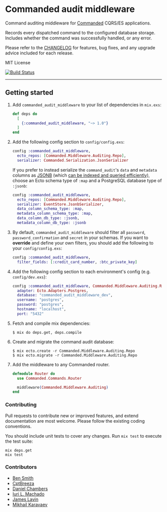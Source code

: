 # Commanded audit middleware

Command auditing middleware for [Commanded](https://github.com/commanded/commanded) CQRS/ES applications.

Records every dispatched command to the configured database storage. Includes whether the command was successfully handled, or any error.

Please refer to the [CHANGELOG](CHANGELOG.md) for features, bug fixes, and any upgrade advice included for each release.

MIT License

[![Build Status](https://travis-ci.com/commanded/commanded-audit-middleware.svg?branch=master)](https://travis-ci.com/commanded/commanded-audit-middleware)

---

## Getting started

1. Add `commanded_audit_middleware` to your list of dependencies in `mix.exs`:

   ```elixir
   def deps do
     [
       {:commanded_audit_middleware, "~> 1.0"}
     ]
   end
   ```

2. Add the following config section to `config/config.exs`:

   ```elixir
   config :commanded_audit_middleware,
     ecto_repos: [Commanded.Middleware.Auditing.Repo],
     serializer: Commanded.Serialization.JsonSerializer
   ```

   If you prefer to instead serialize the `command_audit`'s `data` and `metadata` columns as [JSONB](https://www.postgresql.org/docs/current/datatype-json.html) (which [can be indexed and queried efficiently](https://www.postgresql.org/docs/current/functions-json.html)), choose an Ecto schema type of `:map` and a PostgreSQL database type of `:jsonb`:

   ```elixir
   config :commanded_audit_middleware,
     ecto_repos: [Commanded.Middleware.Auditing.Repo],
     serializer: EventStore.JsonbSerializer,
     data_column_schema_type: :map,
     metadata_column_schema_type: :map,
     data_column_db_type: :jsonb,
     metadata_column_db_type: :jsonb
   ```

3. By default, `commanded_audit_middleware` should filter all `password`, `password_confirmation` and `secret` in your schemas. If you want to **override** and define your own filters, you should add the following to your `config/config.exs`:

   ```elixir
   config :commanded_audit_middleware,
     filter_fields: [:credit_card_number, :btc_private_key]
   ```

4. Add the following config section to each environment's config (e.g. `config/dev.exs`):

   ```elixir
   config :commanded_audit_middleware, Commanded.Middleware.Auditing.Repo,
     adapter: Ecto.Adapters.Postgres,
     database: "commanded_audit_middleware_dev",
     username: "postgres",
     password: "postgres",
     hostname: "localhost",
     port: "5432"
   ```

5. Fetch and compile mix dependencies:

   ```console
   $ mix do deps.get, deps.compile
   ```

6. Create and migrate the command audit database:

   ```console
   $ mix ecto.create -r Commanded.Middleware.Auditing.Repo
   $ mix ecto.migrate -r Commanded.Middleware.Auditing.Repo
   ```

7. Add the middleware to any Commanded router.

   ```elixir
   defmodule Router do
     use Commanded.Commands.Router

     middleware(Commanded.Middleware.Auditing)
   end
   ```

### Contributing

Pull requests to contribute new or improved features, and extend documentation are most welcome. Please follow the existing coding conventions.

You should include unit tests to cover any changes. Run `mix test` to execute the test suite:

```console
mix deps.get
mix test
```

### Contributors

- [Ben Smith](https://github.com/slashdotdash)
- [CptBreeza](https://github.com/CptBreeza)
- [Daniel Chambers](https://github.com/hoodsuphopeshigh)
- [Iuri L. Machado](https://github.com/imetallica)
- [James Lavin](https://github.com/JamesLavin)
- [Mikhail Karavaev](https://github.com/mkaravaev)
